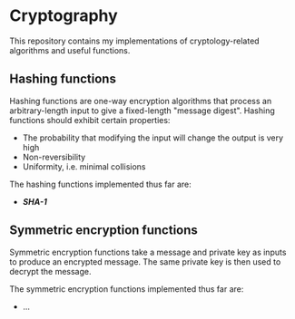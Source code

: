 # Cryptography

This repository contains my implementations of cryptology-related algorithms and useful functions.

## Hashing functions

Hashing functions are one-way encryption algorithms that process an arbitrary-length input to give a fixed-length "message digest". Hashing functions should exhibit certain properties:
* The probability that modifying the input will change the output is very high
* Non-reversibility
* Uniformity, i.e. minimal collisions

The hashing functions implemented thus far are:
* ___SHA-1___

## Symmetric encryption functions

Symmetric encryption functions take a message and private key as inputs to produce an encrypted message. The same private key is then used to decrypt the message.

The symmetric encryption functions implemented thus far are:
* ...
